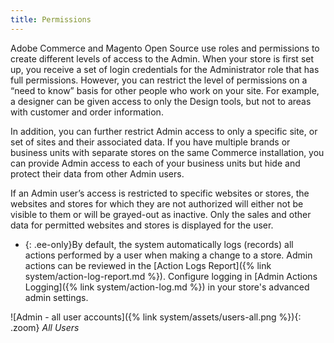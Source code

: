 ```yaml
---
title: Permissions
---
```


Adobe Commerce and Magento Open Source use roles and permissions to create different levels of access to the Admin. When your store is first set up, you receive a set of login credentials for the Administrator role that has full permissions. However, you can restrict the level of permissions on a “need to know” basis for other people who work on your site. For example, a designer can be given access to only the Design tools, but not to areas with customer and order information.

In addition, you can further restrict Admin access to only a specific site, or set of sites and their associated data. If you have multiple brands or business units with separate stores on the same Commerce installation, you can provide Admin access to each of your business units but hide and protect their data from other Admin users.

If an Admin user’s access is restricted to specific websites or stores, the websites and stores for which they are not authorized will either not be visible to them or will be grayed-out as inactive. Only the sales and other data for permitted websites and stores is displayed for the user.

- {: .ee-only}By default, the system automatically logs (records) all actions performed by a user when making a change to a store. Admin actions can be reviewed in the [Action Logs Report]({% link system/action-log-report.md %}). Configure logging in [Admin Actions Logging]({% link system/action-log.md %}) in your store's advanced admin settings.

![Admin - all user accounts]({% link system/assets/users-all.png %}){: .zoom}
_All Users_
